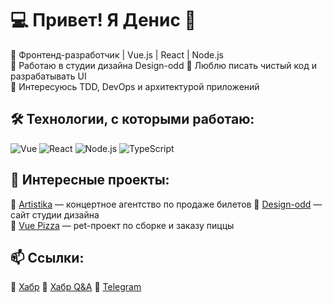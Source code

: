 # 💻 Привет! Я Денис 👋  

🔹 Фронтенд-разработчик | Vue.js | React | Node.js  
🔹 Работаю в студии дизайна Design-odd
🔹 Люблю писать чистый код и разрабатывать UI  
🔹 Интересуюсь TDD, DevOps и архитектурой приложений  

## 🛠️ Технологии, с которыми работаю:
![Vue](https://img.shields.io/badge/-Vue-4FC08D?style=for-the-badge&logo=vue.js&logoColor=white)
![React](https://img.shields.io/badge/-React-61DAFB?style=for-the-badge&logo=react&logoColor=white)
![Node.js](https://img.shields.io/badge/-Node.js-339933?style=for-the-badge&logo=node.js&logoColor=white)
![TypeScript](https://img.shields.io/badge/-TypeScript-3178C6?style=for-the-badge&logo=typescript&logoColor=white)

## 📌 Интересные проекты:
🔹 [Artistika](https://artistika.show/) — концертное агентство по продаже билетов
🔹 [Design-odd](https://design-odd.com) — сайт студии дизайна  
🔹 [Vue Pizza](https://github.com/catch-a-chalk/vue-third-pizza-start-source) — pet-проект по сборке и заказу пиццы  

## 📫 Ссылки:
🔗 [Хабр](https://habr.com/ru/users/catch-a-chalk/)
🔗 [Хабр Q&A](https://qna.habr.com/user/catch-a-chalk)
🔗 [Telegram](https://t.me/denismakushin)  
